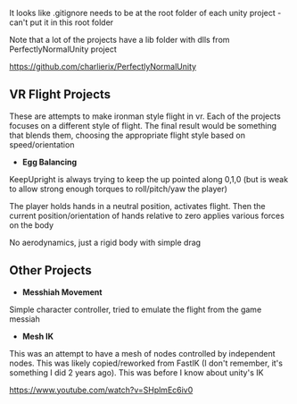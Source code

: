 It looks like .gitignore needs to be at the root folder of each unity project - can't put it in this root folder

Note that a lot of the projects have a lib folder with dlls from PerfectlyNormalUnity project

https://github.com/charlierix/PerfectlyNormalUnity


## VR Flight Projects

These are attempts to make ironman style flight in vr.  Each of the projects focuses on a different style of  flight.  The final result would be something that blends them, choosing the appropriate flight style based on speed/orientation

- **Egg Balancing**

KeepUpright is always trying to keep the up pointed along 0,1,0 (but is weak to allow strong enough torques to roll/pitch/yaw the player)

The player holds hands in a neutral position, activates flight.  Then the current position/orientation of hands relative to zero applies various forces on the body

No aerodynamics, just a rigid body with simple drag


## Other Projects

- **Messhiah Movement**

Simple character controller, tried to emulate the flight from the game messiah

- **Mesh IK**

This was an attempt to have a mesh of nodes controlled by independent nodes.  This was likely copied/reworked from FastIK (I don't remember, it's something I did 2 years ago).  This was before I know about unity's IK

https://www.youtube.com/watch?v=SHplmEc6iv0
